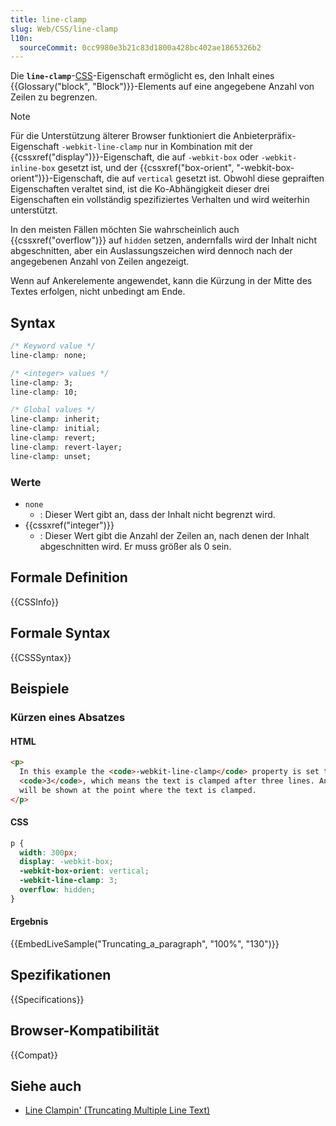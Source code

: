 ```yaml
---
title: line-clamp
slug: Web/CSS/line-clamp
l10n:
  sourceCommit: 0cc9980e3b21c83d1800a428bc402ae1865326b2
---
```


Die **`line-clamp`**-[CSS](/de/docs/Web/CSS)-Eigenschaft ermöglicht es, den Inhalt eines {{Glossary("block", "Block")}}-Elements auf eine angegebene Anzahl von Zeilen zu begrenzen.

> [!NOTE]
> Für die Unterstützung älterer Browser funktioniert die Anbieterpräfix-Eigenschaft `-webkit-line-clamp` nur in Kombination mit der {{cssxref("display")}}-Eigenschaft, die auf `-webkit-box` oder `-webkit-inline-box` gesetzt ist, und der {{cssxref("box-orient", "-webkit-box-orient")}}-Eigenschaft, die auf `vertical` gesetzt ist. Obwohl diese gepraiften Eigenschaften veraltet sind, ist die Ko-Abhängigkeit dieser drei Eigenschaften ein vollständig spezifiziertes Verhalten und wird weiterhin unterstützt.

In den meisten Fällen möchten Sie wahrscheinlich auch {{cssxref("overflow")}} auf `hidden` setzen, andernfalls wird der Inhalt nicht abgeschnitten, aber ein Auslassungszeichen wird dennoch nach der angegebenen Anzahl von Zeilen angezeigt.

Wenn auf Ankerelemente angewendet, kann die Kürzung in der Mitte des Textes erfolgen, nicht unbedingt am Ende.

## Syntax

```css
/* Keyword value */
line-clamp: none;

/* <integer> values */
line-clamp: 3;
line-clamp: 10;

/* Global values */
line-clamp: inherit;
line-clamp: initial;
line-clamp: revert;
line-clamp: revert-layer;
line-clamp: unset;
```

### Werte

- `none`
  - : Dieser Wert gibt an, dass der Inhalt nicht begrenzt wird.
- {{cssxref("integer")}}
  - : Dieser Wert gibt die Anzahl der Zeilen an, nach denen der Inhalt abgeschnitten wird. Er muss größer als 0 sein.

## Formale Definition

{{CSSInfo}}

## Formale Syntax

{{CSSSyntax}}

## Beispiele

### Kürzen eines Absatzes

#### HTML

```html
<p>
  In this example the <code>-webkit-line-clamp</code> property is set to
  <code>3</code>, which means the text is clamped after three lines. An ellipsis
  will be shown at the point where the text is clamped.
</p>
```

#### CSS

```css
p {
  width: 300px;
  display: -webkit-box;
  -webkit-box-orient: vertical;
  -webkit-line-clamp: 3;
  overflow: hidden;
}
```

#### Ergebnis

{{EmbedLiveSample("Truncating_a_paragraph", "100%", "130")}}

## Spezifikationen

{{Specifications}}

## Browser-Kompatibilität

{{Compat}}

## Siehe auch

- [Line Clampin' (Truncating Multiple Line Text)](https://css-tricks.com/line-clampin/)

